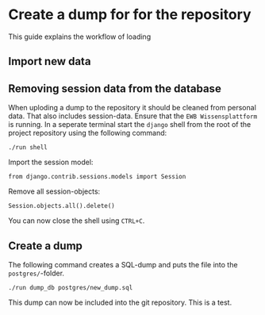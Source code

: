 # Create a dump for for the repository
This guide explains the workflow of loading

## Import new data

## Removing session data from the database
When uploding a dump to the repository it should be cleaned from personal data. That also includes session-data.
Ensure that the `EWB Wissensplattform` is running. In a seperate terminal start the `django` shell from the root of the project repository using the following command:
```
./run shell
```
Import the session model:
```
from django.contrib.sessions.models import Session
```
Remove all session-objects:
```
Session.objects.all().delete()
```
You can now close the shell using `CTRL+C`.

## Create a dump
The following command creates a SQL-dump and puts the file into the `postgres/`-folder.
```
./run dump_db postgres/new_dump.sql
```
This dump can now be included into the git repository.
This is a test.

